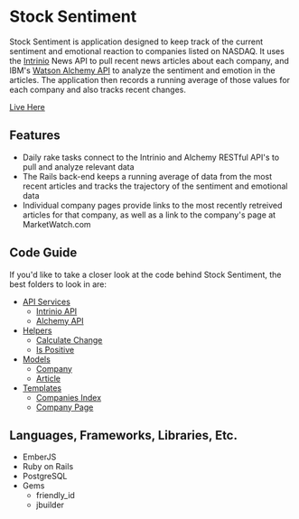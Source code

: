 # Stock Sentiment

Stock Sentiment is application designed to keep track of the current sentiment and emotional reaction to companies listed on NASDAQ. It uses the [Intrinio](https://intrinio.com/) News API to pull recent news articles about each company, and IBM's [Watson Alchemy API](http://www.alchemyapi.com/) to analyze the sentiment and emotion in the articles. The application then records a running average of those values for each company and also tracks recent changes.

[Live Here][live]

[live]: http://www.stocksentiment.info/

## Features

* Daily rake tasks connect to the Intrinio and Alchemy RESTful API's to pull and analyze relevant data
* The Rails back-end keeps a running average of data from the most recent articles and tracks the trajectory of the sentiment and emotional data
* Individual company pages provide links to the most recently retreived articles for that company, as well as a link to the company's page at MarketWatch.com

## Code Guide

If you'd like to take a closer look at the code behind Stock Sentiment, the best folders to look in are:

* [API Services](./app/services)
  * [Intrinio API](./app/services/intrinio_api.rb)
  * [Alchemy API](./app/services/alchemy_api.rb)
* [Helpers](./frontend/app/helpers)
  * [Calculate Change](./frontend/app/helpers/calculate-change.js)
  * [Is Positive](./frontend/app/helpers/is-positive.js)
* [Models](./frontend/app/models)
  * [Company](./frontend/app/models/company.js)
  * [Article](./frontend/app/article.js)
* [Templates](./frontend/app/templates)
  * [Companies Index](./frontend/app/templates/companies.hbs)
  * [Company Page](./frontend/app/templates/company.hbs)

## Languages, Frameworks, Libraries, Etc.

* EmberJS
* Ruby on Rails
* PostgreSQL
* Gems
  * friendly_id
  * jbuilder
